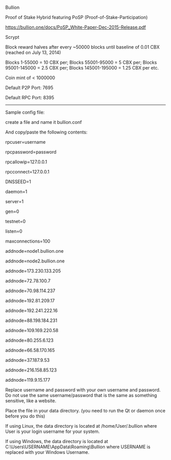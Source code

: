 Bullion

Proof of Stake Hybrid
featuring PoSP (Proof-of-Stake-Participation)

https://bullion.one/docs/PoSP_White-Paper-Dec-2015-Release.pdf

Scrypt


Block reward halves after every ~50000 blocks until baseline of 0.01 CBX (reached on July 13, 2014)

Blocks 1-55000 = 10 CBX per;
Blocks 55001-95000 = 5 CBX per;
Blocks 95001-145000 = 2.5 CBX per;
Blocks 145001-195000 = 1.25 CBX per
etc.

Coin mint of < 1000000

Default P2P Port: 7695

Default RPC Port: 8395

---

Sample config file:

create a file and name it bullion.conf

And copy/paste the following contents:

rpcuser=username

rpcpassword=password

rpcallowip=127.0.0.1

rpcconnect=127.0.0.1

DNSSEED=1

daemon=1

server=1

gen=0

testnet=0

listen=0

maxconnections=100

addnode=node1.bullion.one

addnode=node2.bullion.one

addnode=173.230.133.205

addnode=72.78.100.7

addnode=70.98.114.237

addnode=192.81.209.17

addnode=192.241.222.16

addnode=88.198.184.231

addnode=109.169.220.58

addnode=80.255.6.123

addnode=66.58.170.165

addnode=37.187.9.53

addnode=216.158.85.123

addnode=119.9.15.177



Replace username and password with your own username and password.  Do not use the same username/password that is the same as 
something sensitive, like a website.

Place the file in your data directory. (you need to run the Qt or daemon once before you do this)

If using Linux, the data directory is located at /home/User/.bullion
where User is your login username for your system.

If using Windows, the data directory is located at C:\Users\USERNAME\AppData\Roaming\Bullion where USERNAME is replaced with your Windows Username.
